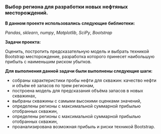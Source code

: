 ### Выбор региона для разработки новых нефтяных месторождений.

**В данном проекте использовались следующие библиотеки:**

*Pandas*,
*sklearn*,
*numpy*,
*Matplotlib*,
*SciPy*,
*Bootstrap*

**Задачи проекта:**

Оценить, постротить предсказательную модель и выбрать техникой Bootstrap месторождение, разработка которого принесет наибольшую прибыть с наименьшим риском убытков.

**Для выполнения данной задачи были выполнены следующие шаги:**

- собраны характеристики пробы нефти для скважин: качество нефти и объём её запасов по трем регионам,
- построена модель для предсказания объёма запасов в новых скважинах,
- выбраны скважины с самыми высокими оценками значений,
- определены регионы с максимальной суммарной прибылью отобранных скважин,
- определены регионы с максимальной суммарной прибылью отобранных скважин, 
- проанализирована возможная прибыль и риски техникой Bootstrap.

